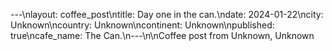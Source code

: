 ---\nlayout: coffee_post\ntitle: Day one in the can.\ndate: 2024-01-22\ncity: Unknown\ncountry: Unknown\ncontinent: Unknown\npublished: true\ncafe_name: The Can.\n---\n\nCoffee post from Unknown, Unknown